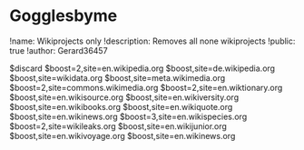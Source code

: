 ﻿# Gogglesbyme

!name: Wikiprojects only
!description: Removes all none wikiprojects
!public: true
!author: Gerard36457

$discard
$boost=2,site=en.wikipedia.org
$boost,site=de.wikipedia.org
$boost,site=wikidata.org
$boost,site=meta.wikimedia.org
$boost=2,site=commons.wikimedia.org
$boost=2,site=en.wiktionary.org
$boost,site=en.wikisource.org
$boost,site=en.wikiversity.org
$boost,site=en.wikibooks.org
$boost,site=en.wikiquote.org
$boost,site=en.wikinews.org
$boost=3,site=en.wikispecies.org
$boost=2,site=wikileaks.org
$boost,site=en.wikijunior.org
$boost,site=en.wikivoyage.org
$boost,site=en.wikinews.org
